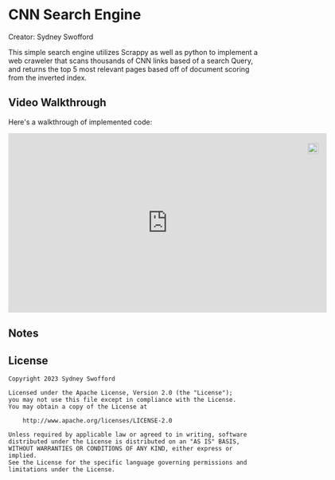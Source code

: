 # CNN Search Engine

Creator: Sydney Swofford

This simple search engine utilizes Scrappy as well as python to implement 
a web craweler that scans thousands of CNN links based of a search Query, and returns the top
5 most relevant pages based off of document scoring from the inverted index. 

## Video Walkthrough

Here's a walkthrough of implemented code:
<div style="position:relative;width:fit-content;height:fit-content;">
            <a style="position:absolute;top:20px;right:1rem;opacity:0.8;" href="https://clipchamp.com/watch/pgnHzaRFAEF?utm_source=embed&utm_medium=embed&utm_campaign=watch">
                <img loading="lazy" style="height:22px;" src="https://clipchamp.com/e.svg" alt="Made with Clipchamp" />
            </a>
            <iframe allow="autoplay;" allowfullscreen style="border:none" src="https://clipchamp.com/watch/pgnHzaRFAEF/embed" width="640" height="360"></iframe>
        </div>



## Notes



## License

    Copyright 2023 Sydney Swofford

    Licensed under the Apache License, Version 2.0 (the "License");
    you may not use this file except in compliance with the License.
    You may obtain a copy of the License at

        http://www.apache.org/licenses/LICENSE-2.0

    Unless required by applicable law or agreed to in writing, software
    distributed under the License is distributed on an "AS IS" BASIS,
    WITHOUT WARRANTIES OR CONDITIONS OF ANY KIND, either express or implied.
    See the License for the specific language governing permissions and
    limitations under the License.

